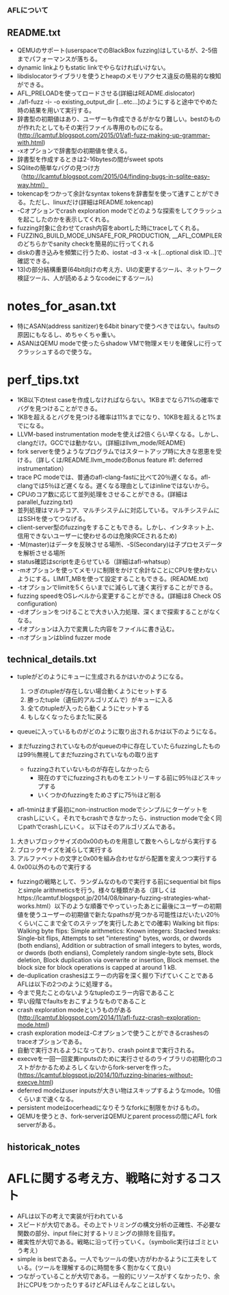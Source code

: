 ### AFLについて
## README.txt
- QEMUのサポート(userspaceでのBlackBox fuzzing)はしているが、2-5倍までパフォーマンスが落ちる。
- dynamic linkよりもstatic linkでやらなければいけない。
- libdislocatorライブラリを使うとheapのメモリアクセス違反の簡易的な検知ができる。
- AFL_PRELOADを使ってロードさせる(詳細はREADME.dislocator)
- ./afl-fuzz -i- -o existing_output_dir [...etc...]のようにすると途中でやめた時の結果を用いて実行する。
- 辞書型の初期値はあり、ユーザーも作成できるがかなり難しい。bestのものが作れたとしてもその実行ファイル専用のものになる。(http://lcamtuf.blogspot.com/2015/01/afl-fuzz-making-up-grammar-with.html)
- -xオプションで辞書型の初期値を使える。
- 辞書型を作成するときは2-16bytesの間がsweet spots
- SQliteの簡単なバグの見つけ方（http://lcamtuf.blogspot.com/2015/04/finding-bugs-in-sqlite-easy-way.html）
- tokencapをつかって余計なsyntax tokensを辞書型を使って通すことができる。ただし、linuxだけ(詳細はREADME.tokencap)
- -Cオプションでcrash exploration modeでどのような探索をしてクラッシュを起こしたのかを表示してくれる。
- fuzzing対象に合わせてcrash内容をabortした時にtraceしてくれる。
- FUZZING_BUILD_MODE_UNSAFE_FOR_PRODUCTION, __AFL_COMPILERのどちらかでsanity checkを簡易的に行ってくれる
- diskの書き込みを頻繁に行うため、iostat -d 3 -x -k [...optional disk ID...]で確認できる。
- 13)の部分結構重要(64bit向けの考え方、UIの変更するツール、ネットワーク検証ツール、人が読めるようなcodeにするツール)

# notes_for_asan.txt
- 特にASAN(address sanitizer)を64bit binaryで使うべきではない。faultsの原因にもなるし、めちゃくちゃ重い。
- ASANはQEMU modeで使ったらshadow VMで物理メモリを確保しに行ってクラッシュするので使うな。 

# perf_tips.txt
- 1KB以下のtest caseを作成しなければならない。1KBまでなら71%の確率でバグを見つけることができる。
- 1KBを超えるとバグを見つける確率は11%までになり、10KBを超えると1%までになる。
- LLVM-based instrumentation modeを使えば2倍くらい早くなる。しかし、clangだけ。GCCでは動かない。(詳細はllvm_mode/README)
- fork serverを使うようなプログラムではスタートアップ時に大きな恩恵を受ける。（詳しくは/README.llvm_modeのBonus feature #1: deferred instrumentation）
- trace PC modeでは、普通のafl-clang-fastに比べて20％遅くなる。afl-clangでは5％ほど遅くなる。遅くなる理由としてはinlineではないから。
- CPUのコア数に応じて並列処理をさせることができる。(詳細はparallel_fuzzing.txt)
- 並列処理はマルチコア、マルチシステムに対応している。マルチシステムにはSSHを使ってつなげる。
- client-server型のfuzzingをすることもできる。しかし、インタネット上、信用できないユーザーに使わせるのは危険(RCEされるため)
- -M(master)はデータを反映させる場所、-S(Secondary)は子プロセスデータを解析させる場所
- status確認はscriptを走らせている（詳細はafl-whatsup）
- -mオプションを使ってメモリに制限をかけて余計なことにCPUを使わないようにする。LIMIT_MBを使って設定することもできる。(README.txt)
- -tオプションでlimitを5くらいまでに減らして速く実行することができる。
- fuzzing speedをOSレベルから変更することができる。(詳細は8 Check OS configuration)
- -dオプションをつけることで大きい入力処理、深くまで探索することがなくなる。
- -fオプションは入力で変異した内容をファイルに書き込む。
- -nオプションはblind fuzzer mode

## technical_details.txt
- tupleがどのようにキューに生成されるかはいかのようになる。
  1) つぎのtupleが存在しない場合動くようにセットする
  2) 勝ったtuple（遺伝的アルゴリズムで）がキューに入る
  3) 全てのtupleが入ったら動くようにセットする
  4) もしなくなったらまた1に戻る
- queueに入っているものがどのように取り出されるかは以下のようになる。
- まだfuzzingされていなものがqueueの中に存在していたらfuzzingしたものは99％無視してまだfuzzingされていなもの取り出す
  - fuzzingされていないものが存在しなかったら
    - 現在のすでにfuzzingされものをエントリーする前に95％ほどスキップする
    - いくつかのfuzzingをためさずに75％ほど削る

- afl-tminはまず最初にnon-instruction modeでシンプルにターゲットをcrashしにいく。それでもcrashできなかったら、instruction modeで全く同じpathでcrashしにいく。 以下はそのアルゴリズムである。
1) 大きいブロックサイズの0x00のものを用意して数をへらしながら実行する
2) ブロックサイズを減らして実行する
3) アルファベットの文字と0x00を組み合わせながら配置を変えつつ実行する
4) 0x00以外のもので実行する

- fuzzingの戦略として、ランダムなのもので実行する前にsequential bit flipsとsimple arithmeticsを行う。様々な種類がある（詳しくはhttps://lcamtuf.blogspot.jp/2014/08/binary-fuzzing-strategies-what-works.html）以下のような順番でやっていったあとに最後にユーザーの初期値を使うユーザーの初期値で新たなpathsが見つかる可能性はだいたい20％くらい(ここまで全てのステップを実行したあとでの確率)
Walking bit flips: 
Walking byte flips: 
Simple arithmetics: 
Known integers: 
Stacked tweaks:
    Single-bit flips,
    Attempts to set "interesting" bytes, words, or dwords (both endians),
    Addition or subtraction of small integers to bytes, words, or dwords (both endians),
    Completely random single-byte sets,
    Block deletion,
    Block duplication via overwrite or insertion,
    Block memset. 
the block size for block operations is capped at around 1 kB.
- de-duplication crashesはエラーの内容を深く掘り下げていくことであるAFLは以下の2つのように処理する。
 - 今まで見たことのないようなtupleのエラー内容であること
 - 早い段階でfaultsをおこすようなものであること
- crash exploration modeというものがある(http://lcamtuf.blogspot.com/2014/11/afl-fuzz-crash-exploration-mode.html)
- crash exploration modeは-Cオプションで使うことができるcrashesのtraceオプションである。
- 自動で実行されるようになっており、crash pointまで実行される。
- execveを一回一回変異inputsのために実行させるのライブラリの初期化のコストがかかるためよろしくないからfork-serverを作った。(https://lcamtuf.blogspot.jp/2014/10/fuzzing-binaries-without-execve.html)
- deferred modeはuser inputsが大きい物はスキップするようなmode。10倍くらいまで速くなる。
- persistent modeはocerheadになりそうなforkに制限をかけるもの。
- QEMUを使うとき、fork-serverはQEMUとparent processの間にAFL fork serverがある。

## historicak_notes
# AFLに関する考え方、戦略に対するコスト
- AFLは以下の考えで実装が行われている
- スピードが大切である。その上でトリミングの構文分析の正確性、不必要な関数の部分、input fileに対するトリミングの排除を目指す。
- 確実性が大切である。戦略に沿って行っていく。（symbolic実行はゴミという考え）
- simple is bestである。一人でもツールの使い方がわかるように工夫をしている。(ツールを理解するのに時間を多く割かなくて良い)
- つながっていることが大切である。一般的にリソースがすくなかったり、余計にCPUをつかったりするけどAFLはそんなことはしない。


